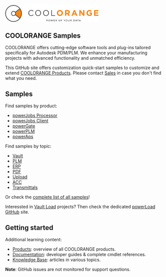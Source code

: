 <picture>
  <source media="(prefers-color-scheme: dark)" srcset="https://github.com/coolOrangeSamples/.github/blob/main/Logo_Dark.png">
  <source media="(prefers-color-scheme: light)" srcset="https://github.com/coolOrangeSamples/.github/blob/main/Logo_Light.png">
  <img alt="COOLORANGE" src="https://github.com/coolOrangeSamples/.github/blob/main/Logo_Light.png" width="300">
</picture>

## COOLORANGE Samples

COOLORANGE offers cutting-edge software tools and plug-ins tailored specifically for Autodesk PDM/PLM. We enhance your manufacturing projects with advanced functionality and unmatched efficiency.

This GitHub site offers customization quick-start samples to customize and extend [COOLORANGE Products](https://www.coolorange.com/products). Please contact [Sales](mailto:sales@coolorange.com) in case you don't find what you need.

## Samples

Find samples by product:

- [powerJobs Processor](https://github.com/search?q=topic%3Apowerjobs-processor+org%3AcoolOrangeSamples&type=Repositories)
- [powerJobs Client](https://github.com/search?q=topic%3Apowerjobs-client+org%3AcoolOrangeSamples&type=Repositories)
- [powerGate](https://github.com/search?q=topic%3Apowergate+org%3AcoolOrangeSamples&type=Repositories)
- [powerPLM](https://github.com/search?q=topic%3Apowerplm+org%3AcoolOrangeSamples&type=Repositories)
- [powerAps](https://github.com/search?q=topic%3Apoweraps+org%3AcoolOrangeSamples&type=Repositories)

Find samples by topic:

- [Vault](https://github.com/search?q=topic%3Avault+org%3AcoolOrangeSamples&type=Repositories) 
- [PLM](https://github.com/search?q=topic%3Aplm+org%3AcoolOrangeSamples&type=Repositories) 
- [ERP](https://github.com/search?q=topic%3Aerp+org%3AcoolOrangeSamples&type=Repositories) 
- [PDF](https://github.com/search?q=topic%3Apdf+org%3AcoolOrangeSamples&type=Repositories) 
- [Upload](https://github.com/search?q=topic%3Aupload+org%3AcoolOrangeSamples&type=Repositories) 
- [ACC](https://github.com/search?q=topic%3Aacc+org%3AcoolOrangeSamples&type=Repositories) 
- [Transmittals](https://github.com/search?q=topic%3Atransmittals+org%3AcoolOrangeSamples&type=Repositories)

Or check the [complete list of all samples](https://github.com/orgs/coolOrangeSamples/repositories)!

Interessted in [Vault Load](https://www.coolorange.com/load) projects? Then check the dedicated [powerLoad GitHub](https://github.com/coolOrangeLoad) site.


## Getting started

Additional learning content:

- [Products](https://www.coolorange.com/products): overview of all COOLORANGE products.
- [Documentation](https://doc.coolorange.com/en/stable/): developer guides & complete cmdlet references. 
- [Knowledge Base](https://support.coolorange.com/kb): articles in various topics.


**Note**: GitHub issues are not monitored for support questions.
